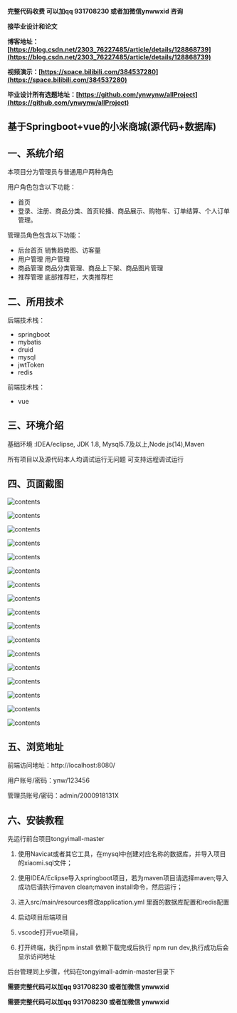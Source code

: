**完整代码收费  可以加qq 931708230 或者加微信ynwwxid 咨询**

**接毕业设计和论文**

**博客地址：[https://blog.csdn.net/2303_76227485/article/details/128868739](https://blog.csdn.net/2303_76227485/article/details/128868739)**

**视频演示：[https://space.bilibili.com/384537280](https://space.bilibili.com/384537280)**

**毕业设计所有选题地址：[https://github.com/ynwynw/allProject](https://github.com/ynwynw/allProject)**

## 基于Springboot+vue的小米商城(源代码+数据库)

## 一、系统介绍
本项目分为管理员与普通用户两种角色

用户角色包含以下功能：
- 首页 
- 登录、注册、商品分类、首页轮播、商品展示、购物车、订单结算、个人订单管理。

管理员角色包含以下功能：
- 后台首页
销售趋势图、访客量
- 用户管理
用户管理
- 商品管理
商品分类管理、商品上下架、商品图片管理
- 推荐管理
底部推荐栏，大类推荐栏




## 二、所用技术

后端技术栈：

- springboot
- mybatis
- druid
- mysql
- jwtToken
- redis


前端技术栈：

- vue


## 三、环境介绍

基础环境 :IDEA/eclipse, JDK 1.8, Mysql5.7及以上,Node.js(14),Maven

所有项目以及源代码本人均调试运行无问题 可支持远程调试运行

## 四、页面截图

![contents](./picture/picture1.png)

![contents](./picture/picture2.png)

![contents](./picture/picture3.png)

![contents](./picture/picture4.png)

![contents](./picture/picture5.png)

![contents](./picture/picture6.png)

![contents](./picture/picture7.png)

![contents](./picture/picture8.png)

![contents](./picture/picture9.png)

![contents](./picture/picture10.png)

![contents](./picture/picture11.png)

![contents](./picture/picture12.png)

![contents](./picture/picture13.png)

![contents](./picture/picture14.png)

![contents](./picture/picture15.png)

![contents](./picture/picture16.png)

![contents](./picture/picture17.png)



## 五、浏览地址

前端访问地址：http://localhost:8080/

用户账号/密码：ynw/123456

管理员账号/密码：admin/2000918131X  

## 六、安装教程
先运行前台项目tongyimall-master

1. 使用Navicat或者其它工具，在mysql中创建对应名称的数据库，并导入项目的xiaomi.sql文件；

2. 使用IDEA/Eclipse导入springboot项目，若为maven项目请选择maven;导入成功后请执行maven clean;maven install命令，然后运行；

3. 进入src/main/resources修改application.yml 里面的数据库配置和redis配置

4. 启动项目后端项目 

5. vscode打开vue项目，

6. 打开终端，执行npm install 依赖下载完成后执行 npm run dev,执行成功后会显示访问地址

后台管理同上步骤，代码在tongyimall-admin-master目录下

**需要完整代码可以加qq  931708230 或者加微信 ynwwxid**

**需要完整代码可以加qq  931708230 或者加微信  ynwwxid**





